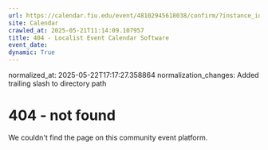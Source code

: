 ```yaml
---
url: https://calendar.fiu.edu/event/48102945618038/confirm/?instance_id=48102945649803&return=https%3A%2F%2Fcalendar.fiu.edu%2Fcalendar%3Fevent_types%255B%255D%3D121722
site: Calendar
crawled_at: 2025-05-21T11:14:09.107957
title: 404 - Localist Event Calendar Software
event_date: 
dynamic: True
---
```

normalized_at: 2025-05-22T17:17:27.358864
normalization_changes: Added trailing slash to directory path

# 404 - not found
We couldn't find the page on this community event platform.
